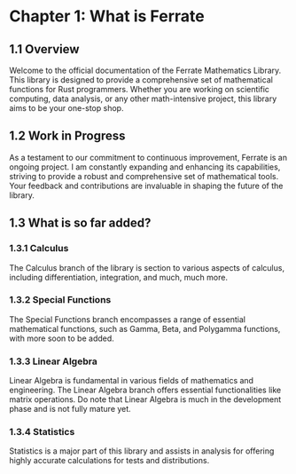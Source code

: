 # Chapter 1: What is Ferrate

## 1.1 Overview

Welcome to the official documentation of the Ferrate Mathematics Library. This library is designed to provide a comprehensive set of mathematical functions for Rust programmers. Whether you are working on scientific computing, data analysis, or any other math-intensive project, this library aims to be your one-stop shop.

## 1.2 Work in Progress

As a testament to our commitment to continuous improvement, Ferrate is an ongoing project. I am constantly expanding and enhancing its capabilities, striving to provide a robust and comprehensive set of mathematical tools. Your feedback and contributions are invaluable in shaping the future of the library.

## 1.3 What is so far added?

### 1.3.1 Calculus

The Calculus branch of the library is section to various aspects of calculus, including differentiation, integration, and much, much more.

### 1.3.2 Special Functions

The Special Functions branch encompasses a range of essential mathematical functions, such as Gamma, Beta, and Polygamma functions, with more soon to be added.

### 1.3.3 Linear Algebra

Linear Algebra is fundamental in various fields of mathematics and engineering. The Linear Algebra branch offers essential functionalities like matrix operations. Do note that Linear Algebra is much in the development phase and is not fully mature yet.

### 1.3.4 Statistics

Statistics is a major part of this library and assists in analysis for offering highly accurate calculations for tests and distributions.
